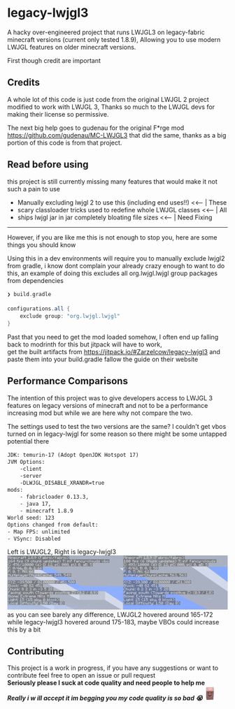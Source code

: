 # legacy-lwjgl3
A hacky over-engineered project that runs LWJGL3 on legacy-fabric minecraft versions (current only tested 1.8.9),
Allowing you to use modern LWJGL features on older minecraft versions.

First though credit are important
## Credits
A whole lot of this code is just code from the original LWJGL 2 project modified to work with LWJGL 3, Thanks so much to the LWJGL devs for making their license so permissive.

The next big help goes to gudenau for the original F*rge mod <https://github.com/gudenau/MC-LWJGL3> that did the same, thanks as a big portion of this code is from that project.

## Read before using
this project is still currently missing many features that would make it not such a pain to use
* Manually excluding lwjgl 2 to use this (including end uses!!) <<-- | These
* scary classloader tricks used to redefine whole LWJGL classes <<-- | All
* ships lwjgl jar in jar completely bloating file sizes <<--         | Need Fixing
---
However, if you are like me this is not enough to stop you, here are some things you should know

Using this in a dev environments will require you to manually exclude lwjgl2 from gradle, i know dont complain your already crazy enough to want to do this,
an example of doing this excludes all org.lwjgl.lwjgl group packages from dependencies
```groovy
❯ build.gradle

configurations.all {
    exclude group: "org.lwjgl.lwjgl"
}
```
Past that you need to get the mod loaded somehow,
I often end up falling back to modrinth for this but jitpack will have to work,<br> get the built artifacts from <https://jitpack.io/#Zarzelcow/legacy-lwjgl3> and paste them into your build.gradle fallow the guide on their website

## Performance Comparisons
The intention of this project was to give developers access to LWJGL 3 features on legacy versions of minecraft
and not to be a performance increasing mod but while we are here why not compare the two.

The settings used to test the two versions are the same?
I couldn't get vbos turned on in legacy-lwjgl for some reason so there might be some untapped potential there
```cvs
JDK: temurin-17 (Adopt OpenJDK Hotspot 17)
JVM Options:
    -client
    -server
    -DLWJGL_DISABLE_XRANDR=true
mods:
    - fabricloader 0.13.3,
    - java 17,
    - minecraft 1.8.9
World seed: 123
Options changed from default:
- Map FPS: unlimited
- VSync: Disabled
```
Left is LWJGL2, Right is legacy-lwjgl3<br>
![results](.github/results.png) <br>
as you can see barely any difference, LWJGL2 hovered around 165-172 while legacy-lwjgl3 hovered around 175-183, maybe VBOs could increase this by a bit

## Contributing
This project is a work in progress, if you have any suggestions or want to contribute feel free to open an issue or pull request<br>
**Seriously please I suck at code quality and need people to help me**<br>***Really i w ill accept it im begging you my code quality is so bad 😭***![tiny potato](.github/tiny_potato.webp)

